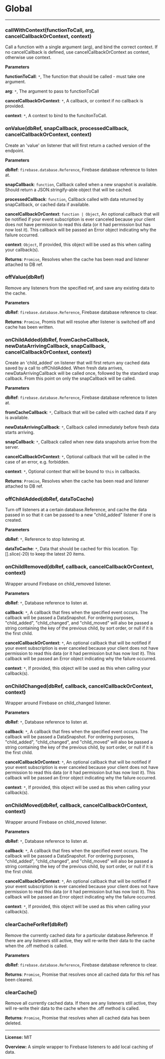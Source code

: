 # Global





* * *

### callWithContext(functionToCall, arg, cancelCallbackOrContext, context) 

Call a function with a single argument (arg), and bind the correct context. If no cancelCallback is defined, use cancelCallbackOrContext as context, otherwise use context.

**Parameters**

**functionToCall**: `*`, The function that should be called - must take one argument.

**arg**: `*`, The argument to pass to functionToCall

**cancelCallbackOrContext**: `*`, A callback, or context if no callback is provided.

**context**: `*`, A context to bind to the funcitonToCall.



### onValue(dbRef, snapCallback, processedCallback, cancelCallbackOrContext, context) 

Create an 'value' on listener that will first return a cached version of the endpoint.

**Parameters**

**dbRef**: `firebase.database.Reference`, Firebase database reference to listen at.

**snapCallback**: `function`, Callback called when a new snapshot is available. Should return a JSON.stringify-able object that will be cached.

**processedCallback**: `function`, Callback called with data returned by snapCallback, or cached data if available.

**cancelCallbackOrContext**: `function | Object`, An optional callback that will be notified if your event subscription is ever canceled because your client does not have permission to read this data (or it had permission but has now lost it). This callback will be passed an Error object indicating why the failure occurred.

**context**: `Object`, If provided, this object will be used as this when calling your callback(s).

**Returns**: `Promise`, Resolves when the cache has been read and listener attached to DB ref.


### offValue(dbRef) 

Remove any listeners from the specified ref, and save any existing data to the cache.

**Parameters**

**dbRef**: `firebase.database.Reference`, Firebase database reference to clear.

**Returns**: `Promise`, Promis that will resolve after listener is switched off and cache has been written.


### onChildAdded(dbRef, fromCacheCallback, newDataArrivingCallback, snapCallback, cancelCallbackOrContext, context) 

Create an 'child_added' on listener that will first return any cached data saved by a call to offChildAdded. When fresh data arrives, newDataArrivingCallback will be called once, followed by the standard snap callback. From this point on only the snapCallback will be called.

**Parameters**

**dbRef**: `firebase.database.Reference`, Firebase database reference to listen at.

**fromCacheCallback**: `*`, Callback that will be called with cached data if any is available.

**newDataArrivingCallback**: `*`, Callback called immediately before fresh data starts arriving.

**snapCallback**: `*`, Callback called when new data snapshots arrive from the server.

**cancelCallbackOrContext**: `*`, Optional callback that will be called in the case of an error, e.g. forbidden.

**context**: `*`, Optional context that will be bound to `this` in callbacks.

**Returns**: `Promise`, Resolves when the cache has been read and listener attached to DB ref.


### offChildAdded(dbRef, dataToCache) 

Turn off listeners at a certain database.Reference, and cache the data passed in so that it can be passed to a new "child_added" listener if one is created.

**Parameters**

**dbRef**: `*`, Reference to stop listening at.

**dataToCache**: `*`, Data that should be cached for this location. Tip: [].slice(-20) to keep the latest 20 items.



### onChildRemoved(dbRef, callback, cancelCallbackOrContext, context) 

Wrapper around Firebase on child_removed listener.

**Parameters**

**dbRef**: `*`, Database reference to listen at.

**callback**: `*`, A callback that fires when the specified event occurs. The callback will be passed a DataSnapshot. For ordering purposes, "child_added", "child_changed", and "child_moved" will also be passed a string containing the key of the previous child, by sort order, or null if it is the first child.

**cancelCallbackOrContext**: `*`, An optional callback that will be notified if your event subscription is ever canceled because your client does not have permission to read this data (or it had permission but has now lost it). This callback will be passed an Error object indicating why the failure occurred.

**context**: `*`, If provided, this object will be used as this when calling your callback(s).



### onChildChanged(dbRef, callback, cancelCallbackOrContext, context) 

Wrapper around Firebase on child_changed listener.

**Parameters**

**dbRef**: `*`, Database reference to listen at.

**callback**: `*`, A callback that fires when the specified event occurs. The callback will be passed a DataSnapshot. For ordering purposes, "child_added", "child_changed", and "child_moved" will also be passed a string containing the key of the previous child, by sort order, or null if it is the first child.

**cancelCallbackOrContext**: `*`, An optional callback that will be notified if your event subscription is ever canceled because your client does not have permission to read this data (or it had permission but has now lost it). This callback will be passed an Error object indicating why the failure occurred.

**context**: `*`, If provided, this object will be used as this when calling your callback(s).



### onChildMoved(dbRef, callback, cancelCallbackOrContext, context) 

Wrapper around Firebase on child_moved listener.

**Parameters**

**dbRef**: `*`, Database reference to listen at.

**callback**: `*`, A callback that fires when the specified event occurs. The callback will be passed a DataSnapshot. For ordering purposes, "child_added", "child_changed", and "child_moved" will also be passed a string containing the key of the previous child, by sort order, or null if it is the first child.

**cancelCallbackOrContext**: `*`, An optional callback that will be notified if your event subscription is ever canceled because your client does not have permission to read this data (or it had permission but has now lost it). This callback will be passed an Error object indicating why the failure occurred.

**context**: `*`, If provided, this object will be used as this when calling your callback(s).



### clearCacheForRef(dbRef) 

Remove the currently cached data for a particular database.Reference. If there are any listeners still active, they will re-write their data to the cache when the .off method is called.

**Parameters**

**dbRef**: `firebase.database.Reference`, Firebase database reference to clear.

**Returns**: `Promise`, Promise that resolves once all cached data for this ref has been cleared.


### clearCache() 

Remove all currently cached data. If there are any listeners still active, they will re-write their data to the cache when the .off method is called.

**Returns**: `Promise`, Promise that resolves when all cached data has been deleted.



* * *





**License:** MIT 

**Overview:** A simple wrapper to Firebase listeners to add local caching of data.


